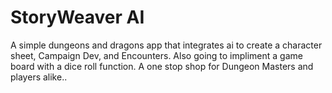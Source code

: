 # StoryWeaver AI

A simple dungeons and dragons app that integrates ai to create a character sheet, Campaign Dev, and Encounters.
Also going to impliment a game board with a dice roll function.
A one stop shop for Dungeon Masters and players alike..